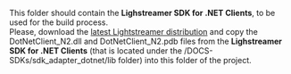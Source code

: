 This folder should contain the <b>Lighstreamer SDK for .NET Clients</b>, to be used for the build process.<br>
Please, download the [latest Lightstreamer distribution](http://www.lightstreamer.com/download) and copy the DotNetClient_N2.dll and DotNetClient_N2.pdb files from the <b>Lighstreamer SDK for .NET Clients</b> (that is located under the /DOCS-SDKs/sdk_adapter_dotnet/lib folder) into this folder of the project.
